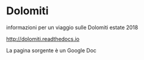 # Dolomiti
informazioni per un viaggio sulle Dolomiti estate 2018

http://dolomiti.readthedocs.io

La pagina sorgente è un Google Doc
